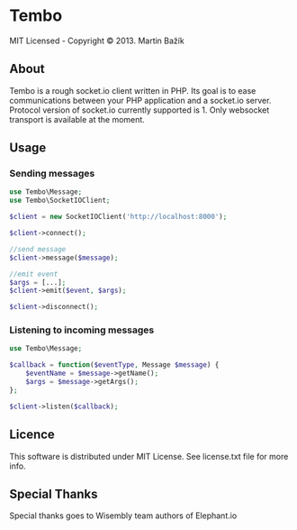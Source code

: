 # Tembo

MIT Licensed - Copyright © 2013. Martin Bažík

## About

Tembo is a rough socket.io client written in PHP. Its goal is to ease communications between your PHP application and a socket.io server.
Protocol version of socket.io currently supported is 1.
Only websocket transport is available at the moment.

## Usage

### Sending messages

```php
use Tembo\Message;
use Tembo\SocketIOClient;

$client = new SocketIOClient('http://localhost:8000');

$client->connect();

//send message
$client->message($message);

//emit event
$args = [...];
$client->emit($event, $args);

$client->disconnect();
```

### Listening to incoming messages

```php
use Tembo\Message;

$callback = function($eventType, Message $message) {
	$eventName = $message->getName();
	$args = $message->getArgs();
};

$client->listen($callback);
```

## Licence

This software is distributed under MIT License. See license.txt file for more info.

## Special Thanks

Special thanks goes to Wisembly team authors of Elephant.io